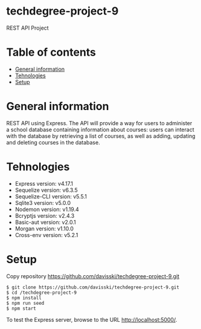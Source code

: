 # techdegree-project-9

REST API Project

# Table of contents

- [General information](#general-information)
- [Tehnologies](#tehnologies)
- [Setup](#setup)

# General information

REST API using Express. The API will provide a way for users to administer a school database containing information about courses: users can interact with the database by retrieving a list of courses, as well as adding, updating and deleting courses in the database.

# Tehnologies

- Express version: v4.17.1
- Sequelize version: v6.3.5
- Sequelize-CLI version: v5.5.1
- Sqlite3 version: v5.0.0
- Nodemon version: v1.19.4
- Bcryptjs version: v2.4.3
- Basic-aut version: v2.0.1
- Morgan version: v1.10.0
- Cross-env version: v5.2.1

# Setup

Copy repository https://github.com/davisski/techdegree-project-9.git

```
$ git clone https://github.com/davisski/techdegree-project-9.git
$ cd /techdegree-project-9
$ npm install
$ npm run seed
$ npm start

```

To test the Express server, browse to the URL [http://localhost:5000/](http://localhost:5000/).
